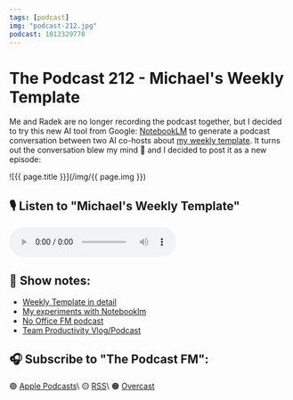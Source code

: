 ```yaml
---
tags: [podcast]
img: "podcast-212.jpg"
podcast: 1012329770
---
```


# The Podcast 212 - Michael's Weekly Template

Me and Radek are no longer recording the podcast together, but I decided to try this new AI tool from Google: [NotebookLM](/notebooklm) to generate a podcast conversation between two AI co-hosts about [my weekly template](/week/). It turns out the conversation blew my mind 🤯 and I decided to post it as a new episode:

<!--More-->

![{{ page.title }}](/img/{{ page.img }})

## 🎙️ Listen to "Michael's Weekly Template"

<audio controls>
<source src="https://media.transistor.fm/f0b00ba5/af7ceec7.mp3" type="audio/mpeg">
</audio>

## 📝 Show notes:

* [Weekly Template in detail](/week)
* [My experiments with Notebooklm](/notebooklm)
* [No Office FM podcast](/noofficefm)
* [Team Productivity Vlog/Podcast](/vlog)

## 🎧 Subscribe to "The Podcast FM":

🟣 [Apple Podcasts][i]\\
🟡 [RSS][rss]\\
🟠 [Overcast][ov]

<!--podcast: 1012329770-->

[ov]: https://overcast.fm/itunes1012329770/the-podcast
[rss]: http://thepodcast.fm/episodes?format=RSS
[i]: https://michael.gratis/thepodcast

[n]: https://michael.gratis/nozbe
[np]: https://michael.gratis/nozbepersonal